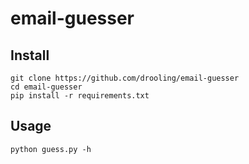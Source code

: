 # email-guesser

## Install

```
git clone https://github.com/drooling/email-guesser
cd email-guesser
pip install -r requirements.txt
```

## Usage


```
python guess.py -h
```


